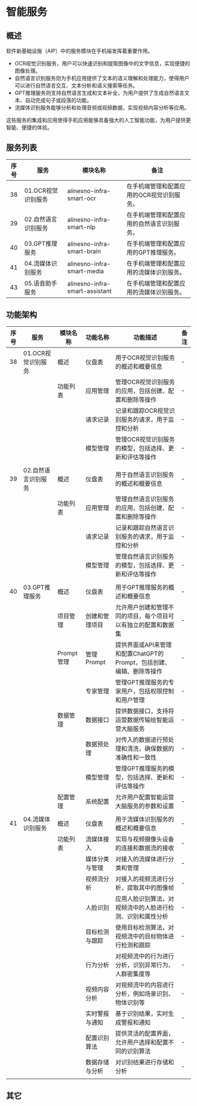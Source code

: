 # 智能服务
## 概述

软件新基础设施（AIP）中的服务模块在手机端发挥着重要作用。

- OCR视觉识别服务，用户可以快速识别和提取图像中的文字信息，实现便捷的图像处理。
- 自然语言识别服务则为手机应用提供了文本的语义理解和处理能力，使得用户可以进行自然语言交互、文本分析和语义搜索等任务。
- GPT推理服务则支持自然语言生成和文本补全，为用户提供了生成自然语言文本、自动完成句子或段落的功能。
- 流媒体识别服务能够分析和处理音频或视频数据，实现视频内容分析等应用。

这些服务的集成和应用使得手机应用能够具备强大的人工智能功能，为用户提供更智能、便捷的体验。

## 服务列表

| 序号 | 服务                | 模块名称                | 备注                                       |
|:----:|---------------------|-------------------------|--------------------------------------------|
| 38   | 01.OCR视觉识别服务  | alinesno-infra-smart-ocr   | 在手机端管理和配置应用的OCR视觉识别服务。     |
| 39   | 02.自然语言识别服务 | alinesno-infra-smart-nlp   | 在手机端管理和配置应用的自然语言识别服务。    |
| 40   | 03.GPT推理服务      | alinesno-infra-smart-brain   | 在手机端管理和配置应用的GPT推理服务。         |
| 41   | 04.流媒体识别服务   | alinesno-infra-smart-media | 在手机端管理和配置应用的流媒体识别服务。       |
| 43   | 05.语音助手服务 | alinesno-infra-smart-assistant | 在手机端管理和配置应用的流媒体识别服务。       |

## 功能架构

| 序号 | 服务                | 模块名称   | 功能名称       | 功能描述                                                                        | 备注 |
|:----:|---------------------|------------|----------------|---------------------------------------------------------------------------------|------|
| 38   | 01.OCR视觉识别服务  | 概述       | 仪盘表         | 用于OCR视觉识别服务的概述和概要信息                                               | -    |
|      |                     | 功能列表   | 应用管理       | 管理OCR视觉识别服务的应用，包括创建、配置和删除等操作                               | -    |
|      |                     |            | 请求记录       | 记录和跟踪OCR视觉识别服务的请求，用于监控和分析                                   | -    |
|      |                     |            | 模型管理       | 管理OCR视觉识别服务的模型，包括选择、更新和评估等操作                             | -    |
|      |                     |            |                |                                                                                 |      |
| 39   | 02.自然语言识别服务 | 概述       | 仪盘表         | 用于自然语言识别服务的概述和概要信息                                             | -    |
|      |                     | 功能列表   | 应用管理       | 管理自然语言识别服务的应用，包括创建、配置和删除等操作                             | -    |
|      |                     |            | 请求记录       | 记录和跟踪自然语言识别服务的请求，用于监控和分析                                 | -    |
|      |                     |            | 模型管理       | 管理自然语言识别服务的模型，包括选择、更新和评估等操作                           | -    |
|      |                     |            |                |                                                                                 |      |
| 40   | 03.GPT推理服务      | 概述       | 仪盘表         | 用于GPT推理服务的概述和概要信息                                                  | -    |
|      |                     | 项目管理   | 创建和管理项目 | 允许用户创建和管理不同的项目，每个项目可以有独立的配置和数据集                     | -    |
|      |                     | Prompt管理 | 管理Prompt     | 提供界面或API来管理和配置ChatGPT的Prompt，包括创建、编辑、删除等操作               | -    |
|      |                     |            | 专家管理       | 管理GPT推理服务的专家用户，包括权限控制和用户管理                                 | -    |
|      |                     | 数据管理   | 数据接口       | 提供数据接口，支持将运营数据传输给智能运营大脑服务                               | -    |
|      |                     |            | 数据预处理     | 对传入的数据进行预处理和清洗，确保数据的准确性和一致性                           | -    |
|      |                     |            | 模型管理       | 管理GPT推理服务的模型，包括选择、更新和评估等操作                                 | -    |
|      |                     | 配置管理   | 系统配置       | 允许用户配置智能运营大脑服务的参数和设置| -    |
|      |                     |            |                |                                                                                 |      |
| 41   | 04.流媒体识别服务   | 概述       | 仪盘表         | 用于流媒体识别服务的概述和概要信息                                               | -    |
|      |                     | 功能列表   | 流媒体接入     | 实现与视频摄像头设备的连接和数据流的接收                                          | -    |
|      |                     |            | 媒体分类与管理 | 对接入的流媒体进行分类和管理                                                      | -    |
|      |                     |            | 视频流分析     | 对接入的视频流进行分析，提取其中的图像帧                                          | -    |
|      |                     |            | 人脸识别       | 应用人脸识别算法，对视频流中的人脸进行检测、识别和属性分析                        | -    |
|      |                     |            | 目标检测与跟踪 | 使用目标检测算法，对视频流中的目标物体进行检测和跟踪                              | -    |
|      |                     |            | 行为分析       | 对视频流中的行为进行分析，识别异常行为、人群密集度等                              | -    |
|      |                     |            | 视频内容分析   | 对视频流中的内容进行分析，例如场景识别、物体识别等                                | -    |
|      |                     |            | 实时警报与通知 | 基于识别结果，实时生成警报和通知                                                  | -    |
|      |                     |            | 配置识别算法   | 提供灵活的配置界面，允许用户选择和配置不同的识别算法                              | -    |
|      |                     |            | 数据存储与分析 | 对识别结果进行存储和分析                                                          | -    |
|      |                     |            |                |                                                                                 |      |

## 其它
